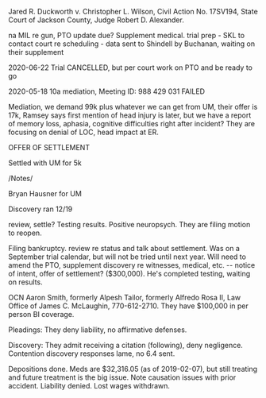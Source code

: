 Jared R. Duckworth v. Christopher L. Wilson, Civil Action No. 17SV194,
State Court of Jackson County, Judge Robert D. Alexander.

na MIL re gun, PTO update due? Supplement medical. trial prep - SKL to
contact court re scheduling - data sent to Shindell by Buchanan, waiting
on their supplement

2020-06-22 Trial CANCELLED, but per court work on PTO and be ready to go

2020-05-18 10a mediation, Meeting ID: 988 429 031 FAILED

Mediation, we demand 99k plus whatever we can get from UM, their offer
is 17k, Ramsey says first mention of head injury is later, but we have a
report of memory loss, aphasia, cognitive difficulties right after
incident? They are focusing on denial of LOC, head impact at ER.

OFFER OF SETTLEMENT

Settled with UM for 5k

/Notes/

Bryan Hausner for UM

Discovery ran 12/19

review, settle? Testing results. Positive neuropsych. They are filing
motion to reopen.

Filing bankruptcy. review re status and talk about settlement. Was on a
September trial calendar, but will not be tried until next year. Will
need to amend the PTO, supplement discovery re witnesses, medical, etc.
-- notice of intent, offer of settlement? ($300,000). He's completed
testing, waiting on results.

OCN Aaron Smith, formerly Alpesh Tailor, formerly Alfredo Rosa II, Law
Office of James C. McLaughin, 770-612-2710. They have
$100,000 in per person BI coverage.

Pleadings: They deny liability, no affirmative defenses.

Discovery: They admit receiving a citation (following), deny negligence.
Contention discovery responses lame, no 6.4 sent.

Depositions done. Meds are $32,316.05 (as of 2019-02-07), but still
treating and future treatment is the big issue. Note causation issues
with prior accident. Liability denied. Lost wages withdrawn.


